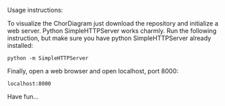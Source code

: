 Usage instructions:
  
  To visualize the ChorDiagram just download the repository and initialize a web server. 
  Python SimpleHTTPServer works charmly. Run the following instruction, 
  but make sure you have python SimpleHTTPServer already installed:
  
  ```
  python -m SimpleHTTPServer
  ```
  
  Finally, open a web browser and open localhost, port 8000:
  
  ```
  localhost:8000
  ```
  
  Have fun...
